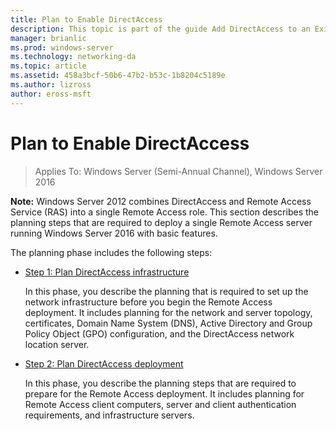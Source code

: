 ```yaml
---
title: Plan to Enable DirectAccess
description: This topic is part of the guide Add DirectAccess to an Existing Remote Access (VPN) Deployment for Windows Server 2016
manager: brianlic
ms.prod: windows-server
ms.technology: networking-da
ms.topic: article
ms.assetid: 458a3bcf-50b6-47b2-b53c-1b8204c5189e
ms.author: lizross
author: eross-msft
---
```

# Plan to Enable DirectAccess

>Applies To: Windows Server (Semi-Annual Channel), Windows Server 2016

**Note:** Windows Server 2012 combines DirectAccess and Remote Access Service (RAS) into a single Remote Access role. This section describes the planning steps that are required to deploy a single Remote Access server running  Windows Server 2016 with basic features. 

The planning phase includes the following steps:  
  
-   [Step 1: Plan DirectAccess infrastructure](step-1-plan-da-inf-davpn.md)  
  
    In this phase, you describe the planning that is required to set up the network infrastructure before you begin the Remote Access deployment. It includes planning for the network and server topology, certificates, Domain Name System (DNS), Active Directory and Group Policy Object (GPO) configuration, and the DirectAccess network location server.  
  
-   [Step 2: Plan DirectAccess deployment](step-2-plan-da-davpn.md)  
  
    In this phase, you describe the planning steps that are required to prepare for the Remote Access deployment. It includes planning for Remote Access client computers, server and client authentication requirements, and infrastructure servers.  
  
 
  


